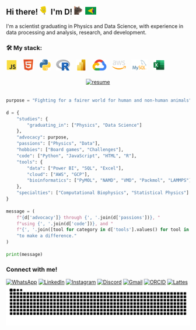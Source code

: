 ## Hi there! <img src="https://github.com/dsilvaphy/dsilvaphy/blob/main/images/gifs/waving.gif?raw=true" width="25">  I'm D! <img src="https://github.com/dsilvaphy/dsilvaphy/blob/main/images/gifs/rat.gif" width="25"> <img src="https://github.com/dsilvaphy/dsilvaphy/blob/main/images/gifs/br.gif" width="30"> 

I'm a scientist graduating in Physics and Data Science, with experience in data processing and analysis, research, and development.

### 🛠️ My stack: 
<div style="display: inline_block;">
  <img align="center" alt="Js" height="30" width="30" src="https://github.com/dsilvaphy/dsilvaphy/blob/main/images/javascript.png">&nbsp;&nbsp;&nbsp;
  <img align="center" alt="HTML" height="30" width="30" src="https://github.com/dsilvaphy/dsilvaphy/blob/main/images/html.png">&nbsp;&nbsp;&nbsp;
  <img align="center" alt="Python" height="30" width="30" src="https://github.com/dsilvaphy/dsilvaphy/blob/main/images/python.png">&nbsp;&nbsp;&nbsp;
  <img align="center" alt="R" height="30" width="38" src="https://github.com/dsilvaphy/dsilvaphy/blob/main/images/r.png">&nbsp;&nbsp;&nbsp;
  <img align="center" alt="PowerBI" height="30" width="30" src="https://github.com/dsilvaphy/dsilvaphy/blob/main/images/powerbi.png">&nbsp;&nbsp;&nbsp;
  <img align="center" alt="gcp" height="30" width="38" src="https://github.com/dsilvaphy/dsilvaphy/blob/main/images/googlecloud.png">&nbsp;&nbsp;&nbsp;
  <img align="center" alt="aws" height="24" width="37" src="https://github.com/dsilvaphy/dsilvaphy/blob/main/images/aws.png">&nbsp;&nbsp;&nbsp;
  <img align="center" alt="mysql" height="30" width="45" src="https://github.com/dsilvaphy/dsilvaphy/blob/main/images/mysql.png">&nbsp;&nbsp;&nbsp;
  <img align="center" alt="excel" height="30" width="30" src="https://github.com/dsilvaphy/dsilvaphy/blob/main/images/excel.png">
</div>

#####

<div align="center">
  <a href="https://github.com/dsilvaphy/dsilvaphy/blob/main/Curr%C3%ADculo_DSilva.pdf" target="_blank">
    <img src="https://i.postimg.cc/Tw57r6CR/resume.gif" alt="resume" width="160" height="30">
  </a>
</div>


######

```python
purpose = "Fighting for a fairer world for human and non-human animals"

d = {
    "studies": {
        "graduating_in": ["Physics", "Data Science"]
    },
    "advocacy": purpose,
    "passions": ["Physics", "Data"],
    "hobbies": ["Board games", "Challenges"],
    "code": ["Python", "JavaScript", "HTML", "R"],
    "tools": {
        "data": ["Power BI", "SQL", "Excel"],
        "cloud": ["AWS", "GCP"],
        "bioinformatics": ["PyMOL", "NAMD", "VMD", "Packmol", "LAMMPS"]
    },
    "specialties": ["Computational Biophysics", "Statistical Physics"]
}

message = (
    f"{d['advocacy']} through {', '.join(d['passions'])}, "
    f"using {', '.join(d['code'])}, and "
    f"{', '.join([tool for category in d['tools'].values() for tool in category])} "
    "to make a difference."
)

print(message)

```

### Connect with me!
<div>
  <a href="https://wa.me/5548988402906" target="_blank">
    <img src="https://img.shields.io/badge/WhatsApp-25D366?style=for-the-badge&logo=whatsapp&logoColor=white" alt="WhatsApp" width="100" height="25"></a>
  <a href="https://www.linkedin.com/in/d-silvaa/" target="_blank">
    <img src="https://i.postimg.cc/Rh5Tzn9t/linkedin.png" alt="LinkedIn" width="100" height="25"></a>
  <a href="https://www.instagram.com/d.boacompanhia" target="_blank">
    <img src="https://img.shields.io/badge/-Instagram-%23E4405F?style=for-the-badge&logo=instagram&logoColor=white" alt="Instagram" width="100" height="25"></a>
  <a href="https://discord.com/users/deltax.d" target="_blank">
    <img src="https://img.shields.io/badge/Discord-7289DA?style=for-the-badge&logo=discord&logoColor=white" alt="Discord" width="100" height="25"></a>
  <a href="mailto:dsilva.fisica@gmail.com" target="_blank">
    <img src="https://img.shields.io/badge/Gmail-D14836?style=for-the-badge&logo=gmail&logoColor=white" alt="Gmail" width="90" height="25"></a>
  <a href="https://orcid.org/0000-0002-9512-8749" target="_blank">
    <img src="https://i.postimg.cc/rsS4knFG/orcid.png" alt="ORCID" width="88" height="24.5"></a>
  <a href="https://lattes.cnpq.br/3846467208930655" target="_blank">
  <img src="https://i.postimg.cc/02smfscV/lattes.png" alt="Lattes" width="88" height="25"></a>
</div>

 

<picture align="left">
<source media="(prefers-color-scheme: dark)" srcset="https://raw.githubusercontent.com/dsilvaphy/dsilvaphy/output/github-contribution-grid-snake-dark.svg">
<source media="(prefers-color-scheme: light)" srcset="https://raw.githubusercontent.com/dsilvaphy/dsilvaphy/output/github-contribution-grid-snake-dark.svg">
<img align="center" alt="github contribution grid snake animation" src="https://raw.githubusercontent.com/dsilvaphy/dsilvaphy/output/github-contribution-grid-snake.svg">
</picture>
